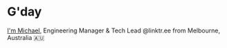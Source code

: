 # G'day

[I'm Michael](https://linktr.ee/mewc), Engineering Manager & Tech Lead @linktr.ee from Melbourne, Australia 🇦🇺
